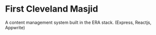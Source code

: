 # First Cleveland Masjid 

A content management system built in the ERA stack. 
(Express, Reactjs, Appwrite)

